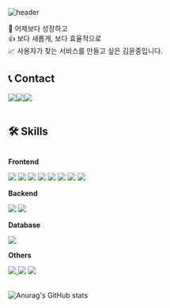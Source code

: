 ![header](https://capsule-render.vercel.app/api?type=waving&&color=random&fontColor=333333&fontSize=30&text=YJ's+GitHub)
<div>
  🌱 어제보다 성장하고<br>
  👍 보다 새롭게, 보다 효율적으로<br>
  📈 사용자가 찾는 서비스를 만들고 싶은 김윤중입니다.
</div>

## 📞 Contact
<div style="display:flex; flex-direction:row;">
    <a href="mailto:qpdlql7860@gmail.com">
        <img src="https://img.shields.io/badge/Gmail-0066ff?style=for-the-badge&logo=Gmail&logoColor=white"> 
    </a>
    <a href="https://open.kakao.com/me/yj96">
        <img src="https://img.shields.io/badge/KakaoTalk-FFCD00?style=for-the-badge&logoColor=black&logo=KakaoTalk"> 
    </a>
    <a href="https://www.instagram.com/yj._.l">
        <img src="https://img.shields.io/badge/Instagram-E4405F?style=for-the-badge&logo=Instagram&logoColor=white"> 
    </a>
</div><br>
    
## 🛠 Skills
<div style="display:flex; flex-direction:column; align-items:flex-start;">
    <!-- Frontend -->
    <p><strong>Frontend</strong></p>
    <div>
      <img src="https://img.shields.io/badge/html5-E34F26?style=flat-square&logo=html5&logoColor=white"> 
      <img src="https://img.shields.io/badge/css-1572B6?style=flat-square&logo=css3&logoColor=white"> 
      <img src="https://img.shields.io/badge/javascript-F7DF1E?style=flat-square&logo=javascript&logoColor=black">
      <img src="https://img.shields.io/badge/react-61dafb?style=flat-square&logo=react&logoColor=white">
      <img src="https://img.shields.io/badge/typescript-3178c6?style=flat-square&logo=typescript&logoColor=white">
      <img src="https://img.shields.io/badge/next.js-000000?style=flat-square&logo=next.js&logoColor=white">
      <img src="https://img.shields.io/badge/redux-764ABC?style=flat-square&logo=redux&logoColor=white">
      <img src="https://img.shields.io/badge/tailwindcss-38B2AC?style=flat-square&logo=tailwind-css&logoColor=white">
    </div>
    <!-- Backend -->
    <p><strong>Backend</strong></p>
    <div>
        <img src="https://img.shields.io/badge/node-228b22?style=for-the-badge&logo=nodejs&logoColor=green">
        <img src="https://img.shields.io/badge/express-a5ea89?style=for-the-badge&logo=express&logoColor=white">
    </div>
    <!-- Database -->
    <p><strong>Database</strong></p>
    <div>
        <img src="https://img.shields.io/badge/mongo db-008000?style=for-the-badge&logo=oracle&logoColor=white">
    </div>
    <!-- Others -->
    <p><strong>Others</strong></p>
    <div>
      <a href="https://kimyunjung.notion.site/5f157598f46b48afa66b50a53957f4dc?pvs=4">
        <img src="https://img.shields.io/badge/notion-000000?style=flat-square&logo=notion&logoColor=white">
      <a>
      <img src="https://img.shields.io/badge/github-000000?style=flat-square&logo=github&logoColor=white">
      <img src="https://img.shields.io/badge/gitlab-f14e32?style=flat-square&logo=gitlab&logoColor=white">
</div><br>
</div>

![Anurag's GitHub stats](https://github-readme-stats.vercel.app/api?username=YunJ96&show_icons=true&theme=vue)

